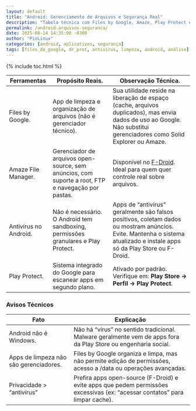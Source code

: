 ```yaml
---
layout: default
title: "Android: Gerenciamento de Arquivos e Segurança Real"
description: "Tabela técnica com Files by Google, Amaze, Play Protect e alertas sobre antivírus falsos — sem recomendações comerciais ou mitos de segurança."
permalink: /android-arquivos-seguranca/
date: 2025-08-14 14:35:00 -0300
author: "PioLinux"
categories: [android, aplicativos, segurança]
tags: [files_do_google, dr_prot, antivírus, limpeza, android, análise]
---
```


{% include toc.html %}


<section>


<table class="evergreen-table">
  <thead>
    <tr>
      <th>Ferramentas</th>
      <th>Propósito Reais.</th>
      <th>Observação Técnica.</th>
    </tr>
  </thead>
  <tbody>
    <tr>
      <td data-label="Ferramenta">Files by Google.</td>
      <td data-label="Propósito Real">App de limpeza e organização de arquivos (não é gerenciador técnico).</td>
      <td data-label="Observação Técnica">Sua utilidade reside na liberação de espaço (cache, arquivos duplicados), mas envia dados de uso ao Google. Não substitui gerenciadores como Solid Explorer ou Amaze.</td>
    </tr>
    <tr>
      <td data-label="Ferramenta">Amaze File Manager.</td>
      <td data-label="Propósito Real">Gerenciador de arquivos open-source, sem anúncios, com suporte a root, FTP e navegação por pastas.</td>
      <td data-label="Observação Técnica">Disponível no <a href="https://f-droid.org/packages/com.amaze.filemanager/" target="_blank">F-Droid</a>. Ideal para quem quer controle real sobre arquivos.</td>
    </tr>
    <tr>
      <td data-label="Ferramenta">Antivírus no Android.</td>
      <td data-label="Propósito Real">Não é necessário. O Android tem sandboxing, permissões granulares e Play Protect.</td>
      <td data-label="Observação Técnica">Apps de “antivírus” geralmente são falsos positivos, coletam dados ou mostram anúncios. Evite. Mantenha o sistema atualizado e instale apps só da Play Store ou F-Droid.</td>
    </tr>
    <tr>
      <td data-label="Ferramenta">Play Protect.</td>
      <td data-label="Propósito Real">Sistema integrado do Google para escanear apps em segundo plano.</td>
      <td data-label="Observação Técnica">Ativado por padrão. Verifique em: <strong>Play Store → Perfil → Play Protect</strong>.</td>
    </tr>
  </tbody>
</table>

<h3 id="avisos">Avisos Técnicos</h3>
<table class="evergreen-table">
  <thead>
    <tr>
      <th>Fato</th>
      <th>Explicação</th>
    </tr>
  </thead>
  <tbody>
    <tr>
      <td data-label="Fato">Android não é Windows.</td>
      <td data-label="Explicação">Não há “vírus” no sentido tradicional. Malware geralmente vem de apps fora da Play Store ou engenharia social.</td>
    </tr>
    <tr>
      <td data-label="Fato">Apps de limpeza não são gerenciadores.</td>
      <td data-label="Explicação">Files by Google organiza e limpa, mas não permite edição de permissões, acesso a /data ou operações avançadas.</td>
    </tr>
    <tr>
      <td data-label="Fato">Privacidade > “antivírus”</td>
      <td data-label="Explicação">Prefira apps open-source (F-Droid) e evite apps que pedem permissões excessivas (ex: “acessar contatos” para limpar cache).</td>
    </tr>
  </tbody>
</table>

</section>
